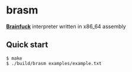 # brasm

**[Brainfuck](https://en.wikipedia.org/wiki/Brainfuck#:~:text=Brainfuck%20is%20an%20esoteric%20programming,Esoteric%2C%20imperative%2C%20structured)** interpreter written in x86_64 assembly

## Quick start

```console
$ make
$ ./build/brasm examples/example.txt
```
